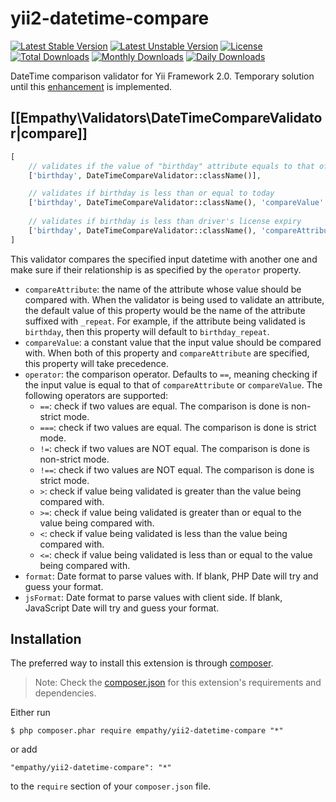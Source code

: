# yii2-datetime-compare

[![Latest Stable Version](https://poser.pugx.org/empathy/yii2-datetime-compare/v/stable.svg)](https://packagist.org/packages/empathy/yii2-datetime-compare)
[![Latest Unstable Version](https://poser.pugx.org/empathy/yii2-datetime-compare/v/unstable.svg)](https://packagist.org/packages/empathy/yii2-datetime-compare)
[![License](https://poser.pugx.org/empathy/yii2-datetime-compare/license.svg)](https://packagist.org/packages/empathy/yii2-datetime-compare)
[![Total Downloads](https://poser.pugx.org/empathy/yii2-datetime-compare/downloads.svg)](https://packagist.org/packages/empathy/yii2-datetime-compare)
[![Monthly Downloads](https://poser.pugx.org/empathy/yii2-datetime-compare/d/monthly.png)](https://packagist.org/packages/empathy/yii2-datetime-compare)
[![Daily Downloads](https://poser.pugx.org/empathy/yii2-datetime-compare/d/daily.png)](https://packagist.org/packages/empathy/yii2-datetime-compare)

DateTime comparison validator for Yii Framework 2.0. Temporary solution until this [enhancement](https://github.com/yiisoft/yii2/issues/3581) is implemented.

## [[Empathy\Validators\DateTimeCompareValidator|compare]] <span id="datetime-compare"></span>

```php
[
    // validates if the value of "birthday" attribute equals to that of "birthday_repeat"
    ['birthday', DateTimeCompareValidator::className()],

    // validates if birthday is less than or equal to today
    ['birthday', DateTimeCompareValidator::className(), 'compareValue' => date('Y-m-d H:i:s'), 'operator' => '<='],
    
    // validates if birthday is less than driver's license expiry
    ['birthday', DateTimeCompareValidator::className(), 'compareAttribute' => 'driver_license_expiry', 'operator' => '<'],
]
```

This validator compares the specified input datetime with another one and make sure if their relationship
is as specified by the `operator` property.

- `compareAttribute`: the name of the attribute whose value should be compared with. When the validator
  is being used to validate an attribute, the default value of this property would be the name of
  the attribute suffixed with `_repeat`. For example, if the attribute being validated is `birthday`,
  then this property will default to `birthday_repeat`.
- `compareValue`: a constant value that the input value should be compared with. When both 
  of this property and `compareAttribute` are specified, this property will take precedence.
- `operator`: the comparison operator. Defaults to `==`, meaning checking if the input value is equal
  to that of `compareAttribute` or `compareValue`. The following operators are supported:
     * `==`: check if two values are equal. The comparison is done is non-strict mode.
     * `===`: check if two values are equal. The comparison is done is strict mode.
     * `!=`: check if two values are NOT equal. The comparison is done is non-strict mode.
     * `!==`: check if two values are NOT equal. The comparison is done is strict mode.
     * `>`: check if value being validated is greater than the value being compared with.
     * `>=`: check if value being validated is greater than or equal to the value being compared with.
     * `<`: check if value being validated is less than the value being compared with.
     * `<=`: check if value being validated is less than or equal to the value being compared with.
- `format`: Date format to parse values with. If blank, PHP Date will try and guess your format.
- `jsFormat`: Date format to parse values with client side. If blank, JavaScript Date will try and guess your format.

## Installation

The preferred way to install this extension is through [composer](http://getcomposer.org/download/).

> Note: Check the [composer.json](https://github.com/empathy/yii2-datetime-compare/blob/master/composer.json) for this extension's requirements and dependencies. 

Either run

```
$ php composer.phar require empathy/yii2-datetime-compare "*"
```

or add

```
"empathy/yii2-datetime-compare": "*"
```

to the ```require``` section of your `composer.json` file.
